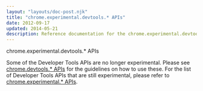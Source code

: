 ```yaml
---
layout: "layouts/doc-post.njk"
title: "chrome.experimental.devtools.* APIs"
date: 2012-09-17
updated: 2014-05-21
description: Reference documentation for the chrome.experimental.devtools APIs.
---
```


chrome.experimental.devtools.\* APIs

Some of the Developer Tools APIs are no longer experimental. Please see [chrome.devtools.\* APIs][1]
for the guidelines on how to use these. For the list of Developer Tools APIs that are still
experimental, please refer to [chrome.experimental.\* APIs][2].

[1]: /docs/extensions/devtools
[2]: /docs/extensions/experimental
